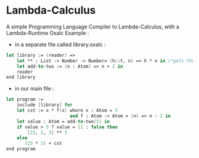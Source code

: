 # Lambda-Calculus
A simple Programming Language Compiler to Lambda-Calculus, with a Lambda-Runtime 
Oxalc Example :
 
* in a separate file called library.oxalc :
```fsharp
let library := (reader) => 
    let ** : List -> Number -> Number= (h::t, n) => h * n in (*gets the head and multiply it by n*)
    let add-to-two := (n : Atom) => n + 2 in 
    reader
end library 
```
* in our main file :
```fsharp
let program := 
    include [library] for 
    let cst := x * f(x) where x : Atom = 3
                        and f : Atom -> Atom = (n) => n - 2 in  
    let value : Atom = add-to-two(5) in 
    if value > 5 ? value = 11 : false then    
        [23, 2, 3] ** 3
    else    
       (23 * 3) + cst
end program 
```
